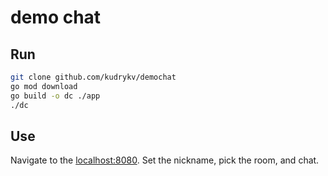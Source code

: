 # demo chat

## Run
```bash
git clone github.com/kudrykv/demochat
go mod download
go build -o dc ./app
./dc
```

## Use

Navigate to the [localhost:8080](http://localhost:8080).
Set the nickname, pick the room, and chat. 